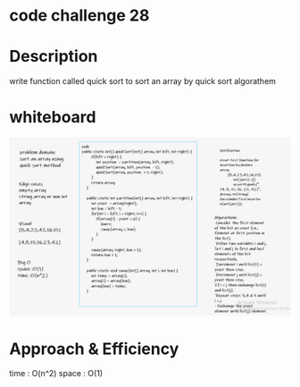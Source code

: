# code challenge 28

# Description
write  function called quick sort to sort an array by quick sort algorathem

# whiteboard
![merge sort](img/codech28.png)

# Approach & Efficiency
time : O(n^2)
space : O(1)